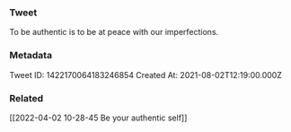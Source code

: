 ### Tweet
To be authentic is to be at peace with our imperfections.

### Metadata
Tweet ID: 1422170064183246854
Created At: 2021-08-02T12:19:00.000Z

### Related
[[2022-04-02 10-28-45 Be your authentic self]]

